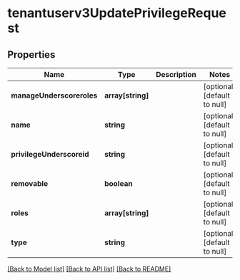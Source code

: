 # tenantuserv3UpdatePrivilegeRequest

## Properties
Name | Type | Description | Notes
------------ | ------------- | ------------- | -------------
**manageUnderscoreroles** | **array[string]** |  | [optional] [default to null]
**name** | **string** |  | [optional] [default to null]
**privilegeUnderscoreid** | **string** |  | [optional] [default to null]
**removable** | **boolean** |  | [optional] [default to null]
**roles** | **array[string]** |  | [optional] [default to null]
**type** | **string** |  | [optional] [default to null]

[[Back to Model list]](../README.md#documentation-for-models) [[Back to API list]](../README.md#documentation-for-api-endpoints) [[Back to README]](../README.md)



